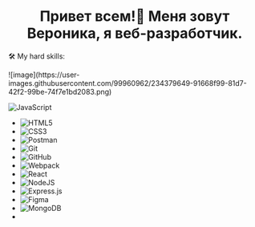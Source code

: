 <h1 align="center">Привет всем!👋 Меня зовут Вероника, я веб-разработчик.</h1> 


<p>🛠 My hard skills:</p>
![image](https://user-images.githubusercontent.com/99960962/234379649-91668f99-81d7-42f2-99be-74f7e1bd2083.png)

![JavaScript](https://img.shields.io/badge/javascript-%23323330.svg?style=for-the-badge&logo=javascript&logoColor=%23F7DF1E)  
*  ![HTML5](https://img.shields.io/badge/html5-%23E34F26.svg?style=for-the-badge&logo=html5&logoColor=white)  
*  ![CSS3](https://img.shields.io/badge/css3-%231572B6.svg?style=for-the-badge&logo=css3&logoColor=white)  
*  ![Postman](https://img.shields.io/badge/Postman-FF6C37?style=for-the-badge&logo=postman&logoColor=white)  
*  ![Git](https://img.shields.io/badge/git-%23F05033.svg?style=for-the-badge&logo=git&logoColor=white)  
*  ![GitHub](https://img.shields.io/badge/github-%23121011.svg?style=for-the-badge&logo=github&logoColor=white)  
*  ![Webpack](https://img.shields.io/badge/webpack-%238DD6F9.svg?style=for-the-badge&logo=webpack&logoColor=black)  
*  ![React](https://img.shields.io/badge/react-%2320232a.svg?style=for-the-badge&logo=react&logoColor=%2361DAFB)  
*  ![NodeJS](https://img.shields.io/badge/node.js-6DA55F?style=for-the-badge&logo=node.js&logoColor=white)  
*  ![Express.js](https://img.shields.io/badge/express.js-%23404d59.svg?style=for-the-badge&logo=express&logoColor=%2361DAFB)  
*  ![Figma](https://img.shields.io/badge/figma-%23F24E1E.svg?style=for-the-badge&logo=figma&logoColor=white)  
*  ![MongoDB](https://img.shields.io/badge/MongoDB-%234ea94b.svg?style=for-the-badge&logo=mongodb&logoColor=white)  
*  

<!--
### Hi there 👋
**VeronikaSergienko/VeronikaSergienko** is a ✨ _special_ ✨ repository because its `README.md` (this file) appears on your GitHub profile.

Here are some ideas to get you started:

![LinkedIn](https://img.shields.io/badge/linkedin-%230077B5.svg?style=for-the-badge&logo=linkedin&logoColor=white)
![TypeScript](https://img.shields.io/badge/typescript-%23007ACC.svg?style=for-the-badge&logo=typescript&logoColor=white)

- 🔭 I’m currently working on ...
- 🌱 I’m currently learning ...
- 👯 I’m looking to collaborate on ...
- 🤔 I’m looking for help with ...
- 💬 Ask me about ...
- 📫 How to reach me: ...
- 😄 Pronouns: ...
- ⚡ Fun fact: ...
-->


